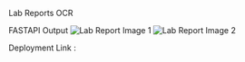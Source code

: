 Lab Reports OCR

FASTAPI Output 
![Lab Report Image 1](img/1.jpg)
![Lab Report Image 2](img/2.jpg)

Deployment Link : 